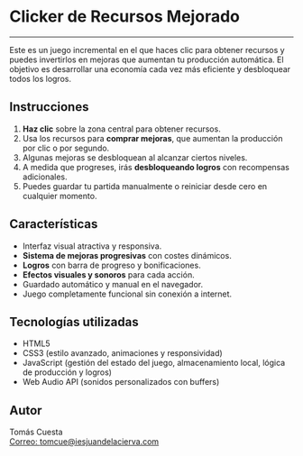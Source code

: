# Clicker de Recursos Mejorado
---

Este es un juego incremental en el que haces clic para obtener recursos y puedes invertirlos en mejoras que aumentan tu producción automática. El objetivo es desarrollar una economía cada vez más eficiente y desbloquear todos los logros.

## Instrucciones

1. **Haz clic** sobre la zona central para obtener recursos.
2. Usa los recursos para **comprar mejoras**, que aumentan la producción por clic o por segundo.
3. Algunas mejoras se desbloquean al alcanzar ciertos niveles.
4. A medida que progreses, irás **desbloqueando logros** con recompensas adicionales.
5. Puedes guardar tu partida manualmente o reiniciar desde cero en cualquier momento.

## Características

- Interfaz visual atractiva y responsiva.
- **Sistema de mejoras progresivas** con costes dinámicos.
- **Logros** con barra de progreso y bonificaciones.
- **Efectos visuales y sonoros** para cada acción.
- Guardado automático y manual en el navegador.
- Juego completamente funcional sin conexión a internet.

## Tecnologías utilizadas

- HTML5
- CSS3 (estilo avanzado, animaciones y responsividad)
- JavaScript (gestión del estado del juego, almacenamiento local, lógica de producción y logros)
- Web Audio API (sonidos personalizados con buffers)

## Autor

Tomás Cuesta  
[Correo: tomcue@iesjuandelacierva.com](mailto:tomcue@iesjuandelacierva.com)

